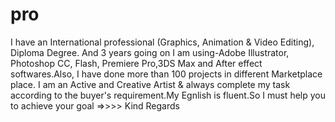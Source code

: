 # pro
I have an International professional (Graphics, Animation &amp; Video Editing), Diploma Degree.    And 3 years going on I am using-Adobe Illustrator, Photoshop CC, Flash, Premiere Pro,3DS Max and After effect softwares.Also, I have done more than 100 projects in different Marketplace place.  I am an Active and Creative Artist &amp; always complete my task according to the buyer's requirement.My Egnlish is fluent.So I must help you to achieve your goal =>>>>  Kind Regards
